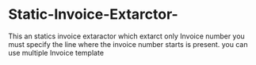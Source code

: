 # Static-Invoice-Extarctor-

This an statics invoice extaractor which extarct only Invoice number you must specify the line where the invoice number starts is present. you can use multiple Invoice template 
